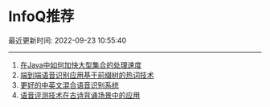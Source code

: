 # InfoQ推荐

最近更新时间: 2022-09-23 10:55:40

--- 
1. [在Java中如何加快大型集合的处理速度](https://www.infoq.cn/article/pQ7VDmaij1aCT9TD0R06) 
2. [端到端语音识别应用基于前缀树的热词技术](https://www.infoq.cn/article/jw9fXWXWShx407VsfFLc) 
3. [更好的中英文混合语音识别系统](https://www.infoq.cn/article/FI5XMrlruQx4HVANqyOh) 
4. [语音评测技术在古诗背诵场景中的应用](https://www.infoq.cn/article/3ZFao6WKxQO8qTTjBqIF) 
